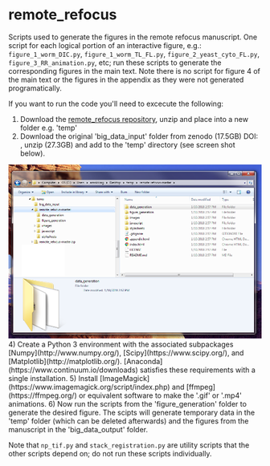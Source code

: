 # remote_refocus
Scripts used to generate the figures in the remote refocus manuscript. One script for each logical portion of an interactive figure, e.g.: `figure_1_worm_DIC.py`, `figure_1_worm_TL_FL.py`, `figure_2_yeast_cyto_FL.py`, `figure_3_RR_animation.py`, etc; run these scripts to generate the corresponding figures in the main text. Note there is no script for figure 4 of the main text or the figures in the appendix
as they were not generated programatically.

If you want to run the code you'll need to excecute the following:
1) Download the [remote_refocus repository](https://github.com/AMSikking/remote_refocus/zipball/master), unzip and place into a new folder e.g. 'temp'
2) Download the original 'big_data_input' folder from zenodo (17.5GB) DOI: , unzip (27.3GB) and add to the 'temp' directory (see screen shot below).
<img src="./../images/folder_structure_figure_generation.png" alt="folder structure" width="800">
4) Create a Python 3 environment with the associated subpackages [Numpy](http://www.numpy.org/), [Scipy](https://www.scipy.org/), and
[Matplotlib](http://matplotlib.org/). [Anaconda](https://www.continuum.io/downloads) satisfies these requirements with a single
installation.
5) Install [ImageMagick](https://www.imagemagick.org/script/index.php) and [ffmpeg](https://ffmpeg.org/) or equivalent software to make
the '.gif' or '.mp4' animations.
6) Now run the scripts from the 'figure_generation' folder to generate the desired figure. The scipts will generate temporary data in the
'temp' folder (which can be deleted afterwards) and the figures from the manuscript in the 'big_data_output' folder.

Note that `np_tif.py` and `stack_registration.py` are utility scripts that the other scripts depend on; do not run these scripts
individually.
